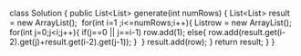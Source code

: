 class Solution {
public List<List<Integer>> generate(int numRows) {
List<List<Integer>> result = new ArrayList();
​
for(int i=1 ;i<=numRows;i++){
List<Integer>row = new ArrayList();
for(int j=0;j<i;j++){
if(j==0 || j==i-1) row.add(1);
else{
row.add(result.get(i-2).get(j)+result.get(i-2).get(j-1));
}
​
}
result.add(row);
}
return result;
}
}